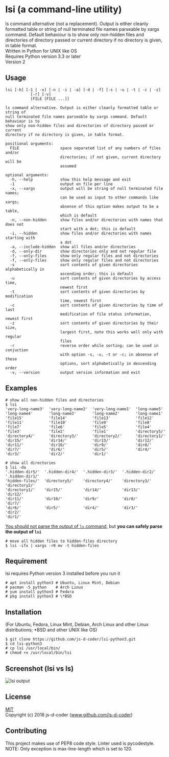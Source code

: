 # lsi (a command-line utility)

ls command alternative (not a replacement). Output is either cleanly formatted table or string of null terminated file names parseable by xargs command. Default behaviour is to show only non-hidden files and directories of directory passed or current directory if no directory is given, in table format.  
Written in Python for UNIX like OS  
Requires Python version 3.3 or later  
Version 2

## Usage

```
lsi [-h] [-1 | -x] [-n | -i | -a] [-d | -f] [-s | -u | -t | -c | -z]
           [-r] [-v]
           [FILE [FILE ...]]

ls command alternative. Output is either cleanly formatted table or string of
null terminated file names parseable by xargs command. Default behaviour is to
show only non-hidden files and directories of directory passed or current
directory if no directory is given, in table format.

positional arguments:
  FILE                  space separated list of any numbers of files and/or
                        directories; if not given, current directory will be
                        assumed

optional arguments:
  -h, --help            show this help message and exit
  -1                    output on file per line
  -x, --xargs           output will be string of null terminated file names;
                        can be used as input to other commands like xargs;
                        absense of this option makes output to be a table,
                        which is default
  -n, --non-hidden      show files and/or directories with names that does not
                        start with a dot; this is default
  -i, --hidden          show files and/or directories with names starting with
                        a dot
  -a, --include-hidden  show all files and/or directories
  -d, --only-dir        show directories only and not regular file
  -f, --only-files      show only regular files and not directories
  -f, --only-files      show only regular files and not directories
  -s                    sort contents of given directories alphabetically in
                        ascending order; this is default
  -u                    sort contents of given directories by access time,
                        newest first
  -t                    sort contents of given directories by modification
                        time, newest first
  -c                    sort contents of given directories by time of last
                        modification of file status information, newest first
  -z                    sort contents of given directories by their size,
                        largest first, note this works well only with regular
                        files
  -r                    reverse order while sorting; can be used in conjuction
                        with option -s, -u, -t or -c; in absense of these
                        options, sort alphabetically in descending order
  -v, --version         output version information and exit
```

## Examples

    # show all non-hidden files and directories
    $ lsi
    'very-long-name3'  'very-long-name2'  'very-long-name1'  'long-name5'
    'long-name4'       'long-name3'       'long-name2'       'long-name1'
    'file15'           'file14'           'file13'           'file12'
    'file11'           'file10'           'file9'            'file8'
    'file7'            'file6'            'file5'            'file4'
    'file3'            'file2'            'file1'            'directory5/'
    'directory4/'      'directory3/'      'directory2/'      'directory1/'
    'dir15/'           'dir14/'           'dir13/'           'dir12/'
    'dir11/'           'dir10/'           'dir9/'            'dir8/'
    'dir7/'            'dir6/'            'dir5/'            'dir4/'
    'dir3/'            'dir2/'            'dir1/'

    # show all directories
    $ lsi -da
    '.hidden-dir5/'  '.hidden-dir4/'  '.hidden-dir3/'  '.hidden-dir2/'  '.hidden-dir1/'
    'hidden-files/'  'directory5/'    'directory4/'    'directory3/'    'directory2/'
    'directory1/'    'dir15/'         'dir14/'         'dir13/'         'dir12/'
    'dir11/'         'dir10/'         'dir9/'          'dir8/'          'dir7/'
    'dir6/'          'dir5/'          'dir4/'          'dir3/'          'dir2/'
    'dir1/'

[You should not parse the output of `ls` command,](http://www.mywiki.wooledge.org/ParsingLs) but **you can safely parse the output of `lsi`**

    # move all hidden files to hidden-files directory
    $ lsi -ifx | xargs -r0 mv -t hidden-files

## Requirement

lsi requires Python version 3 installed before you run it

    # apt install python3 # Ubuntu, Linux Mint, Debian
    # pacman -S python    # Arch Linux
    # yum install python3 # Fedora
    # pkg install python3 # \*BSD

## Installation

(For Ubuntu, Fedora, Linux Mint, Debian, Arch Linux and other Linux distributions; \*BSD and other UNIX like OS)

    $ git clone https://github.com/js-d-coder/lsi-python3.git
    $ cd lsi-python3
    # cp lsi /usr/local/bin/
    # chmod +x /usr/local/bin/lsi

## Screenshot (lsi vs ls)

![lsi output](https://i.imgur.com/oUyiq0j.png)

## License

[MIT](https://mit-license.org/)  
Copyright (c) 2018 js-d-coder (www.github.com/js-d-coder)

## Contributing

This project makes use of PEP8 code style. Linter used is pycodestyle.
NOTE: Only exception is max-line-length which is set to 120.

